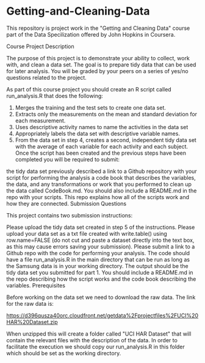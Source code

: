 # Getting-and-Cleaning-Data
This repository is project work in the "Getting and Cleaning Data" course part of the Data Specilization offered by John Hopkins in Coursera.

Course Project Description

The purpose of this project is to demonstrate your ability to collect, work with, and clean a data set. The goal is to prepare tidy data that can be used for later analysis. You will be graded by your peers on a series of yes/no questions related to the project.

As part of this course project you should create an R script called run_analysis.R that does the following:

1. Merges the training and the test sets to create one data set.
2. Extracts only the measurements on the mean and standard deviation for each measurement.
3. Uses descriptive activity names to name the activities in the data set
4. Appropriately labels the data set with descriptive variable names.
5. From the data set in step 4, creates a second, independent tidy data set with the average of each variable for each activity and each subject.
Once the script has been created and the previous steps have been completed you will be required to submit:

the tidy data set previously described
a link to a Github repository with your script for performing the analysis
a code book that describes the variables, the data, and any transformations or work that you performed to clean up the data called CodeBook.md.
You should also include a README.md in the repo with your scripts. This repo explains how all of the scripts work and how they are connected.
Submission Questions

This project contains two submission instructions:

Please upload the tidy data set created in step 5 of the instructions. Please upload your data set as a txt file created with write.table() using row.name=FALSE (do not cut and paste a dataset directly into the text box, as this may cause errors saving your submission).
Please submit a link to a Github repo with the code for performing your analysis. The code should have a file run_analysis.R in the main directory that can be run as long as the Samsung data is in your working directory. The output should be the tidy data set you submitted for part 1. You should include a README.md in the repo describing how the script works and the code book describing the variables.
Prerequisites

Before working on the data set we need to download the raw data. The link for the raw data is:

https://d396qusza40orc.cloudfront.net/getdata%2Fprojectfiles%2FUCI%20HAR%20Dataset.zip

When unzipped this will create a folder called "UCI HAR Dataset" that will contain the relevant files with the description of the data. In order to facilitate the execution we should copy our run_analysis.R in this folder which should be set as the working directory.
